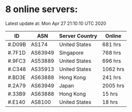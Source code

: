 # 8 online servers:

Latest update at: Mon Apr 27 21:10:10 UTC 2020

| ID | ASN | Server Country | Online |
| -- | --- | -------------- | ------ |
| #.D09B | AS174 | United States | 681 hrs |
| #.7F1D | AS63949 | Singapore | 768 hrs |
| #.9FC3 | AS53889 | United States | 696 hrs |
| #.C348 | AS35913 | United States | 1062 hrs |
| #.BD3E | AS63888 | Hong Kong | 241 hrs |
| #.2A79 | AS63949 | Japan | 2005 hrs |
| #.33B9 | AS63888 | Hong Kong | 15 hrs |
| #.E140 | AS8100 | United States | 18 hrs |

